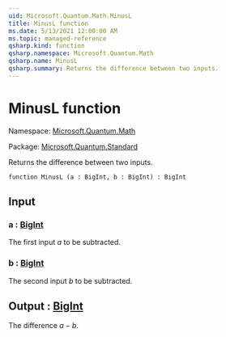 ```yaml
---
uid: Microsoft.Quantum.Math.MinusL
title: MinusL function
ms.date: 5/13/2021 12:00:00 AM
ms.topic: managed-reference
qsharp.kind: function
qsharp.namespace: Microsoft.Quantum.Math
qsharp.name: MinusL
qsharp.summary: Returns the difference between two inputs.
---
```


# MinusL function

Namespace: [Microsoft.Quantum.Math](xref:Microsoft.Quantum.Math)

Package: [Microsoft.Quantum.Standard](https://nuget.org/packages/Microsoft.Quantum.Standard)


Returns the difference between two inputs.

```qsharp
function MinusL (a : BigInt, b : BigInt) : BigInt
```


## Input

### a : [BigInt](xref:microsoft.quantum.qsharp.valueliterals#bigint-literals)

The first input $a$ to be subtracted.


### b : [BigInt](xref:microsoft.quantum.qsharp.valueliterals#bigint-literals)

The second input $b$ to be subtracted.



## Output : [BigInt](xref:microsoft.quantum.qsharp.valueliterals#bigint-literals)

The difference $a - b$.
